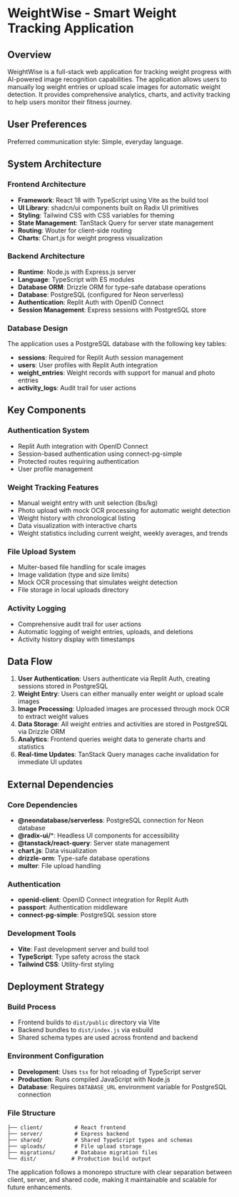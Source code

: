 # WeightWise - Smart Weight Tracking Application

## Overview

WeightWise is a full-stack web application for tracking weight progress with AI-powered image recognition capabilities. The application allows users to manually log weight entries or upload scale images for automatic weight detection. It provides comprehensive analytics, charts, and activity tracking to help users monitor their fitness journey.

## User Preferences

Preferred communication style: Simple, everyday language.

## System Architecture

### Frontend Architecture
- **Framework**: React 18 with TypeScript using Vite as the build tool
- **UI Library**: shadcn/ui components built on Radix UI primitives
- **Styling**: Tailwind CSS with CSS variables for theming
- **State Management**: TanStack Query for server state management
- **Routing**: Wouter for client-side routing
- **Charts**: Chart.js for weight progress visualization

### Backend Architecture
- **Runtime**: Node.js with Express.js server
- **Language**: TypeScript with ES modules
- **Database ORM**: Drizzle ORM for type-safe database operations
- **Database**: PostgreSQL (configured for Neon serverless)
- **Authentication**: Replit Auth with OpenID Connect
- **Session Management**: Express sessions with PostgreSQL store

### Database Design
The application uses a PostgreSQL database with the following key tables:
- **sessions**: Required for Replit Auth session management
- **users**: User profiles with Replit Auth integration
- **weight_entries**: Weight records with support for manual and photo entries
- **activity_logs**: Audit trail for user actions

## Key Components

### Authentication System
- Replit Auth integration with OpenID Connect
- Session-based authentication using connect-pg-simple
- Protected routes requiring authentication
- User profile management

### Weight Tracking Features
- Manual weight entry with unit selection (lbs/kg)
- Photo upload with mock OCR processing for automatic weight detection
- Weight history with chronological listing
- Data visualization with interactive charts
- Weight statistics including current weight, weekly averages, and trends

### File Upload System
- Multer-based file handling for scale images
- Image validation (type and size limits)
- Mock OCR processing that simulates weight detection
- File storage in local uploads directory

### Activity Logging
- Comprehensive audit trail for user actions
- Automatic logging of weight entries, uploads, and deletions
- Activity history display with timestamps

## Data Flow

1. **User Authentication**: Users authenticate via Replit Auth, creating sessions stored in PostgreSQL
2. **Weight Entry**: Users can either manually enter weight or upload scale images
3. **Image Processing**: Uploaded images are processed through mock OCR to extract weight values
4. **Data Storage**: All weight entries and activities are stored in PostgreSQL via Drizzle ORM
5. **Analytics**: Frontend queries weight data to generate charts and statistics
6. **Real-time Updates**: TanStack Query manages cache invalidation for immediate UI updates

## External Dependencies

### Core Dependencies
- **@neondatabase/serverless**: PostgreSQL connection for Neon database
- **@radix-ui/***: Headless UI components for accessibility
- **@tanstack/react-query**: Server state management
- **chart.js**: Data visualization
- **drizzle-orm**: Type-safe database operations
- **multer**: File upload handling

### Authentication
- **openid-client**: OpenID Connect integration for Replit Auth
- **passport**: Authentication middleware
- **connect-pg-simple**: PostgreSQL session store

### Development Tools
- **Vite**: Fast development server and build tool
- **TypeScript**: Type safety across the stack
- **Tailwind CSS**: Utility-first styling

## Deployment Strategy

### Build Process
- Frontend builds to `dist/public` directory via Vite
- Backend bundles to `dist/index.js` via esbuild
- Shared schema types are used across frontend and backend

### Environment Configuration
- **Development**: Uses `tsx` for hot reloading of TypeScript server
- **Production**: Runs compiled JavaScript with Node.js
- **Database**: Requires `DATABASE_URL` environment variable for PostgreSQL connection

### File Structure
```
├── client/          # React frontend
├── server/          # Express backend
├── shared/          # Shared TypeScript types and schemas
├── uploads/         # File upload storage
├── migrations/      # Database migration files
└── dist/           # Production build output
```

The application follows a monorepo structure with clear separation between client, server, and shared code, making it maintainable and scalable for future enhancements.